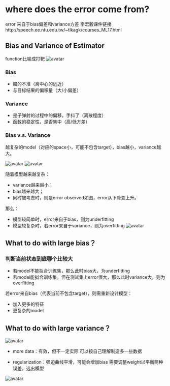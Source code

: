 # where does the error come from?
error 来自于bias偏差和variance方差
李宏毅课件链接http://speech.ee.ntu.edu.tw/~tlkagk/courses_ML17.html

## Bias and Variance of Estimator

function比喻成打靶
![avatar](/pic/8.png)

### Bias

* 瞄的不准（离中心的远近）
* 与目标结果的偏移量（大/小偏差）
  
### Variance

* 是子弹射的过程中的偏移，手抖了（离散程度）
* 函数的稳定性，是否集中（高/低方差）

### Bias v.s. Variance

越复杂的model（对应的space小，可能不包含target），bias越小，variance越大。

![avatar](/pic/9.png)
![avatar](/pic/10.png)

随着模型越来越复杂：

* variance越来越小；
* bias越来越大；
* 同时被考虑时，则是error observed如图，error从下降变上升。

那么：

* 模型较简单时，error来自于bias，则为underfitting
* 模型较复杂时，若error来自于variance，则为overfitting
![avatar](/pic/11.png)

## What to do with large bias？

### 判断当前状态到底哪个比较大

* 若model不能拟合训练集，那么此时bias大，为underfitting
* 若model能拟合训练集，但在测试集上error很大，那么此时variance大，则为overfitting

若error来自bias（代表当前不包含target），则需重新设计模型：

* 加入更多的特征
* 更复杂的model

## What to do with large variance？

![avatar](/pic/12.png)

* more data：有效，但不一定实际
可以按自己理解制造多一些数据

* regularization：强迫曲线平滑，可能会增加bias
需要调整weight以平衡两种误差，选出模型

![avatar](/pic/13.png)
